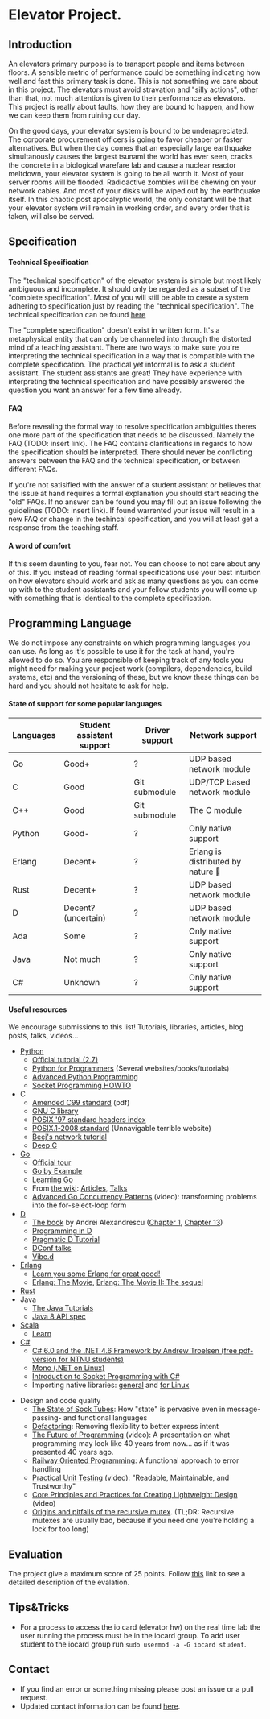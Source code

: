 # Elevator Project.

## Introduction
An elevators primary purpose is to transport people and items between floors. A sensible metric of performance could be something indicating how well and fast this primary task is done. This is not something we care about in this project. The elevators must avoid stravation and "silly actions", other than that, not much attention is given to their performance as elevators. This project is really about faults, how they are bound to happen, and how we can keep them from ruining our day. 

On the good days, your elevator system is bound to be underapreciated. The corporate procurement officers is going to favor cheaper or faster alternatives. But when the day comes that an especially large earthquake simultanously causes the largest tsunami the world has ever seen, cracks the concrete in a biological warefare lab and cause a nuclear reactor meltdown, your elevator system is going to be all worth it. Most of your server rooms will be flooded. Radioactive zombies will be chewing on your network cables. And most of your disks will be wiped out by the earthquake itself. In this chaotic post apocalyptic world, the only constant will be that your elevator system will remain in working order, and every order that is taken, will also be served.

## Specification
#### Technical Specification
The "technical specification" of the elevator system is simple but most likely ambiguous and incomplete. It should only be regarded as a subset of the "complete specification". Most of you will still be able to create a system adhering to specification just by reading the "technical specification". The technical specification can be found [here](SPECIFICATION.md)

The "complete specification" doesn't exist in written form. It's a metaphysical entity that can only be channeled into through the distorted mind of a teaching assistant. There are two ways to make sure you're interpreting the technical specification in a way that is compatible with the complete specification. The practical yet informal is to ask a student assistant. The student assistants are great! They have experience with interpreting the technical specification and have possibly answered the question you want an answer for a few time already.

#### FAQ
Before revealing the formal way to resolve specification ambiguities theres one more part of the specification that needs to be discussed. Namely the FAQ (TODO: insert link). The FAQ contains clarifications in regards to how the specification should be interpreted. There should never be conflicting answers between the FAQ and the technical specification, or between different FAQs.

If you're not satisified with the answer of a student assistant or believes that the issue at hand requires a formal explanation you should start reading the "old" FAQs. If no answer can be found you may fill out an issue following the guidelines (TODO: insert link). If found warrented your issue will result in a new FAQ or change in the techincal specification, and you will at least get a response from the teaching staff.

#### A word of comfort
If this seem daunting to you, fear not. You can choose to not care about any of this. If you instead of reading formal specifications use your best intuition on how elevators should work and ask as many questions as you can come up with to the student assistants and your fellow students you will come up with something that is identical to the complete specification.

## Programming Language
We do not impose any constraints on which programming languages you can use. As long as it's possible to use it for the task at hand, you're allowed to do so. You are responsible of keeping track of any tools you might need for making your project work (compilers, dependencies, build systems, etc) and the versioning of these, but we know these things can be hard and you should not hesitate to ask for help. 

#### State of support for some popular languages

| Languages | Student assistant support | Driver support                  | Network support                       |
|-----------|---------------------------|---------------------------------|---------------------------------------|
| Go        | Good+                     | ?                               | UDP based network module              |
| C         | Good                      | Git submodule                   | UDP/TCP based network module          |
| C++       | Good                      | Git submodule                   | The C module                          |
| Python    | Good-                     | ?                               | Only native support                   |
| Erlang    | Decent+                   | ?                               | Erlang is distributed by nature :tada:|
| Rust      | Decent+                   | ?                               | UDP based network module              |
| D         | Decent? (uncertain)       | ?                               | UDP based network module              |
| Ada       | Some                      | ?                               | Only native support                   |
| Java      | Not much                  | ?                               | Only native support                   |
| C#        | Unknown                   | ?                               | Only native support                   |

#### Useful resources
We encourage submissions to this list! Tutorials, libraries, articles, blog posts, talks, videos...
 - [Python](http://python.org/)
   - [Official tutorial (2.7)](http://docs.python.org/2.7/tutorial/)
   - [Python for Programmers](https://wiki.python.org/moin/BeginnersGuide/Programmers) (Several websites/books/tutorials)
   - [Advanced Python Programming](http://www.slideshare.net/vishnukraj/advanced-python-programming)
   - [Socket Programming HOWTO](http://docs.python.org/2/howto/sockets.html)
 - C
   - [Amended C99 standard](http://www.open-std.org/jtc1/sc22/wg14/www/docs/n1256.pdf) (pdf)
   - [GNU C library](http://www.gnu.org/software/libc/manual/html_node/)
   - [POSIX '97 standard headers index](http://pubs.opengroup.org/onlinepubs/7990989775/headix.html)
   - [POSIX.1-2008 standard](http://pubs.opengroup.org/onlinepubs/9699919799/) (Unnavigable terrible website)
   - [Beej's network tutorial](http://beej.us/guide/bgnet/)
   - [Deep C](http://www.slideshare.net/olvemaudal/deep-c)
 - [Go](http://golang.org/)
   - [Official tour](http://tour.golang.org/)
   - [Go by Example](https://gobyexample.com/)
   - [Learning Go](http://www.miek.nl/projects/learninggo/)
   - From [the wiki](http://code.google.com/p/go-wiki/): [Articles](https://code.google.com/p/go-wiki/wiki/Articles), [Talks](https://code.google.com/p/go-wiki/wiki/GoTalks)
   - [Advanced Go Concurrency Patterns](https://www.youtube.com/watch?v=QDDwwePbDtw) (video): transforming problems into the for-select-loop form
 - [D](http://dlang.org/)
   - [The book](http://www.amazon.com/exec/obidos/ASIN/0321635361/) by Andrei Alexandrescu ([Chapter 1](http://www.informit.com/articles/article.aspx?p=1381876), [Chapter 13](http://www.informit.com/articles/article.aspx?p=1609144))
   - [Programming in D](http://ddili.org/ders/d.en/)
   - [Pragmatic D Tutorial](http://qznc.github.io/d-tut/)
   - [DConf talks](http://www.youtube.com/channel/UCzYzlIaxNosNLAueoQaQYXw/videos)
   - [Vibe.d](http://vibed.org/)
 - [Erlang](http://www.erlang.org/)
   - [Learn you some Erlang for great good!](http://learnyousomeerlang.com/content)
   - [Erlang: The Movie](http://www.youtube.com/watch?v=uKfKtXYLG78), [Erlang: The Movie II: The sequel](http://www.youtube.com/watch?v=rRbY3TMUcgQ)
 - [Rust](http://www.rust-lang.org/)
 - Java
   - [The Java Tutorials](http://docs.oracle.com/javase/tutorial/index.html)
   - [Java 8 API spec](http://docs.oracle.com/javase/8/docs/api/)
 - [Scala](http://scala-lang.org/)
   - [Learn](http://scala-lang.org/documentation/)
 - [C#](https://msdn.microsoft.com/en-us/library/kx37x362.aspx?f=255&MSPPError=-2147217396)
   - [C# 6.0 and the .NET 4.6 Framework by Andrew Troelsen (free pdf-version for NTNU students)](http://link.springer.com/book/10.1007/978-1-4842-1332-2)
   - [Mono (.NET on Linux)](http://www.mono-project.com/docs/)
   - [Introduction to Socket Programming with C#](http://www.codeproject.com/Articles/10649/An-Introduction-to-Socket-Programming-in-NET-using)
   - Importing native libraries: [general](http://www.codeproject.com/Articles/403285/P-Invoke-Tutorial-Basics-Part) and [for Linux](http://www.mono-project.com/docs/advanced/pinvoke/)

<!-- -->
 
 - Design and code quality
   - [The State of Sock Tubes](http://james-iry.blogspot.no/2009/04/state-of-sock-tubes.html): How "state" is pervasive even in message-passing- and functional languages
   - [Defactoring](http://raganwald.com/2013/10/08/defactoring.html): Removing flexibility to better express intent
   - [The Future of Programming](http://vimeo.com/71278954) (video): A presentation on what programming may look like 40 years from now... as if it was presented 40 years ago.
   - [Railway Oriented Programming](http://www.slideshare.net/ScottWlaschin/railway-oriented-programming): A functional approach to error handling
   - [Practical Unit Testing](https://www.youtube.com/watch?v=i_oA5ZWLhQc) (video): "Readable, Maintainable, and Trustworthy"
   - [Core Principles and Practices for Creating Lightweight Design](https://www.youtube.com/watch?v=3G-LO9T3D1M&t=4h31m25s) (video)
    - [Origins and pitfalls of the recursive mutex](http://zaval.org/resources/library/butenhof1.html). (TL;DR: Recursive mutexes are usually bad, because if you need one you're holding a lock for too long)

## Evaluation
The project give a maximum score of 25 points. Follow [this](https://github.com/TTK4145/Project/blob/master/EVALUATION.md#evaluation) link to see a detailed description of the evalation.

## Tips&Tricks
- For a process to access the io card (elevator hw) on the real time lab the user running the process must be in the iocard group. To add user student to the iocard group run `sudo usermod -a -G iocard student`.

## Contact
- If you find an error or something missing please post an issue or a pull request.
- Updated contact information can be found [here](https://www.ntnu.no/studier/emner/TTK4145).
